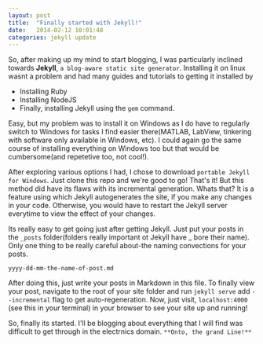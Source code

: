 ```yaml
---
layout: post
title:  "Finally started with Jekyll!"
date:   2014-02-12 10:01:48
categories: jekyll update
---
```


So, after making up my mind to start blogging, I was particularly inclined 
towards **Jekyll**, `a blog-aware static site generator`. Installing it on linux wasnt a problem and had many guides and tutorials to
getting it installed by

* Installing Ruby
* Installing NodeJS
* Finally, installing Jekyll using the `gem` command.

Easy, but my problem was to install it on Windows as I do have to regularly
switch to Windows for tasks I find easier there(MATLAB, LabView, tinkering with software only available in Windows, etc). I could 
again go the same course of installing everything on Windows too but that would be cumbersome(and repetetive too, not cool!).

After exploring various options I had, I chose to download `portable Jekyll for Windows`. Just clone this repo and we're good to go! That's it!
But this method did have its flaws with its incremental generation. Whats that? It is a feature using which Jekyll
autogenerates the site, if you make any changes in your code. Otherwise, you would have to restart the Jekyll server everytime
to view the effect of your changes. 

Its really easy to get going just after getting Jekyll. Just put your posts in the `_posts` folder(folders really important ot Jekyll have _ 
bore their name). Only one thing to be really careful about-the naming convections for your posts.

`yyyy-dd-mm-the-name-of-post.md`

After doing this, just write your posts in Markdown in this file. To finally view your post, navigate to the root of your site folder and
run `jekyll serve` add `--incremental` flag to get auto-regeneration. Now, just visit, `localhost:4000` (see this in your terminal) in your browser to see your site up and running!

So, finally its started. I'll be blogging about everything that I will find was difficult to get through in the electrnics domain. `**Onto, the grand Line!**`

